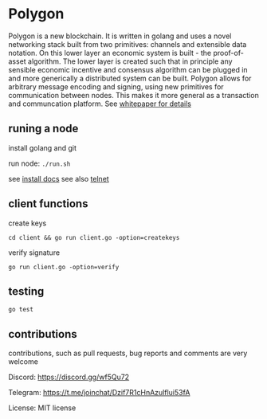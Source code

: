 # Polygon

Polygon is a new blockchain. It is written in golang and uses a novel networking stack built from two primitives: channels and extensible data notation.
On this lower layer an economic system is built - the proof-of-asset algorithm. The lower layer is created such that in principle any sensible economic incentive and consensus algorithm
can be plugged in and more generically a distributed system can be built. Polygon allows for arbitrary message encoding and signing, using new primitives for communication between nodes. This makes it more general as a transaction and communcation platform. See [whitepaper for details](docs/whitepaper.md)

## runing a node

install golang and git

run node:
```./run.sh```

see [install docs](docs/install.md)
see also [telnet](docs/telnet.md)

## client functions

create keys

```cd client && go run client.go -option=createkeys```

 verify signature
 
 ```go run client.go -option=verify```


## testing

```go test```

## contributions

contributions, such as pull requests, bug reports and comments are very welcome

Discord:
https://discord.gg/wf5Qu72

Telegram:
https://t.me/joinchat/Dzif7R1cHnAzulflui53fA

License: MIT license
